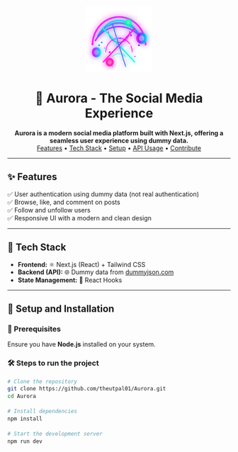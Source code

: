 <p align="center">
  <img src="public/logo.svg" alt="Aurora Logo" width="150" height="150">
</p>

<h1 align="center">🌌 Aurora - The Social Media Experience</h1>

<p align="center">
  <b>Aurora is a modern social media platform built with Next.js, offering a seamless user experience using dummy data.</b>
  <br>
  <a href="#features">Features</a> • 
  <a href="#tech-stack">Tech Stack</a> • 
  <a href="#setup-and-installation">Setup</a> • 
  <a href="#api-usage">API Usage</a> • 
  <a href="#contribution">Contribute</a>
</p>

---

<h2 id="features">✨ Features</h2>

✅ User authentication using dummy data (not real authentication)  
✅ Browse, like, and comment on posts  
✅ Follow and unfollow users  
✅ Responsive UI with a modern and clean design  

---

<h2 id="tech-stack">🚀 Tech Stack</h2>

- **Frontend:** ⚛️ Next.js (React) + Tailwind CSS  
- **Backend (API):** 🌐 Dummy data from [dummyjson.com](https://dummyjson.com)  
- **State Management:** 🎯 React Hooks  

---

<h2 id="setup-and-installation">🔧 Setup and Installation</h2>

### 📌 Prerequisites
Ensure you have **Node.js** installed on your system.

### 🛠 Steps to run the project
```bash
# Clone the repository
git clone https://github.com/theutpal01/Aurora.git
cd Aurora

# Install dependencies
npm install

# Start the development server
npm run dev
